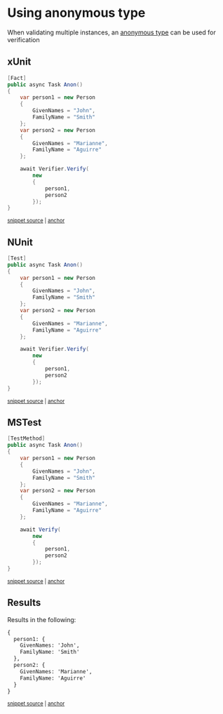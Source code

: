 <!--
GENERATED FILE - DO NOT EDIT
This file was generated by [MarkdownSnippets](https://github.com/SimonCropp/MarkdownSnippets).
Source File: /docs/mdsource/anonymous-types.source.md
To change this file edit the source file and then run MarkdownSnippets.
-->

# Using anonymous type

When validating multiple instances, an [anonymous type](https://docs.microsoft.com/en-us/dotnet/csharp/programming-guide/classes-and-structs/anonymous-types) can be used for verification


## xUnit

<!-- snippet: anonXunit -->
<a id='snippet-anonxunit'/></a>
```cs
[Fact]
public async Task Anon()
{
    var person1 = new Person
    {
        GivenNames = "John",
        FamilyName = "Smith"
    };
    var person2 = new Person
    {
        GivenNames = "Marianne",
        FamilyName = "Aguirre"
    };

    await Verifier.Verify(
        new
        {
            person1,
            person2
        });
}
```
<sup><a href='/src/Verify.Xunit.Tests/VerifyObjectSamples.cs#L64-L86' title='File snippet `anonxunit` was extracted from'>snippet source</a> | <a href='#snippet-anonxunit' title='Navigate to start of snippet `anonxunit`'>anchor</a></sup>
<!-- endsnippet -->


## NUnit

<!-- snippet: anonNUnit -->
<a id='snippet-anonnunit'/></a>
```cs
[Test]
public async Task Anon()
{
    var person1 = new Person
    {
        GivenNames = "John",
        FamilyName = "Smith"
    };
    var person2 = new Person
    {
        GivenNames = "Marianne",
        FamilyName = "Aguirre"
    };

    await Verifier.Verify(
        new
        {
            person1,
            person2
        });
}
```
<sup><a href='/src/Verify.NUnit.Tests/VerifyObjectSamples.cs#L68-L90' title='File snippet `anonnunit` was extracted from'>snippet source</a> | <a href='#snippet-anonnunit' title='Navigate to start of snippet `anonnunit`'>anchor</a></sup>
<!-- endsnippet -->


## MSTest

<!-- snippet: anonMSTest -->
<a id='snippet-anonmstest'/></a>
```cs
[TestMethod]
public async Task Anon()
{
    var person1 = new Person
    {
        GivenNames = "John",
        FamilyName = "Smith"
    };
    var person2 = new Person
    {
        GivenNames = "Marianne",
        FamilyName = "Aguirre"
    };

    await Verify(
        new
        {
            person1,
            person2
        });
}
```
<sup><a href='/src/Verify.MSTest.Tests/VerifyObjectSamples.cs#L67-L89' title='File snippet `anonmstest` was extracted from'>snippet source</a> | <a href='#snippet-anonmstest' title='Navigate to start of snippet `anonmstest`'>anchor</a></sup>
<!-- endsnippet -->


## Results

Results in the following:

<!-- snippet: Verify.Xunit.Tests/VerifyObjectSamples.Anon.verified.txt -->
<a id='snippet-Verify.Xunit.Tests/VerifyObjectSamples.Anon.verified.txt'/></a>
```txt
{
  person1: {
    GivenNames: 'John',
    FamilyName: 'Smith'
  },
  person2: {
    GivenNames: 'Marianne',
    FamilyName: 'Aguirre'
  }
}
```
<sup><a href='/src/Verify.Xunit.Tests/VerifyObjectSamples.Anon.verified.txt#L1-L10' title='File snippet `Verify.Xunit.Tests/VerifyObjectSamples.Anon.verified.txt` was extracted from'>snippet source</a> | <a href='#snippet-Verify.Xunit.Tests/VerifyObjectSamples.Anon.verified.txt' title='Navigate to start of snippet `Verify.Xunit.Tests/VerifyObjectSamples.Anon.verified.txt`'>anchor</a></sup>
<!-- endsnippet -->
